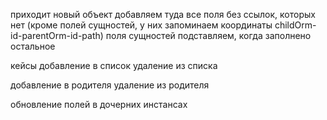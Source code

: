 приходит новый объект
добавляем туда все поля без ссылок, которых нет
(кроме полей сущностей, у них запоминаем координаты childOrm-id-parentOrm-id-path)
поля сущностей подставляем, когда заполнено остальное

кейсы
добавление в список
удаление из списка

добавление в родителя
удаление из родителя

обновление полей в дочерних инстансах
